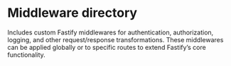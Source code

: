 # Middleware directory

Includes custom Fastify middlewares for authentication, authorization, logging, and other request/response transformations. These middlewares can be applied globally or to specific routes to extend Fastify’s core functionality.